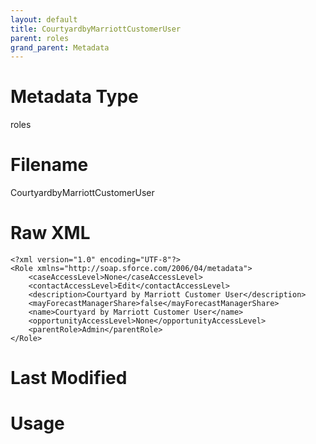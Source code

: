 ```yaml
---
layout: default
title: CourtyardbyMarriottCustomerUser
parent: roles
grand_parent: Metadata
---
```

# Metadata Type
roles


# Filename 
CourtyardbyMarriottCustomerUser


# Raw XML
```
<?xml version="1.0" encoding="UTF-8"?>
<Role xmlns="http://soap.sforce.com/2006/04/metadata">
    <caseAccessLevel>None</caseAccessLevel>
    <contactAccessLevel>Edit</contactAccessLevel>
    <description>Courtyard by Marriott Customer User</description>
    <mayForecastManagerShare>false</mayForecastManagerShare>
    <name>Courtyard by Marriott Customer User</name>
    <opportunityAccessLevel>None</opportunityAccessLevel>
    <parentRole>Admin</parentRole>
</Role>
```


# Last Modified


# Usage

